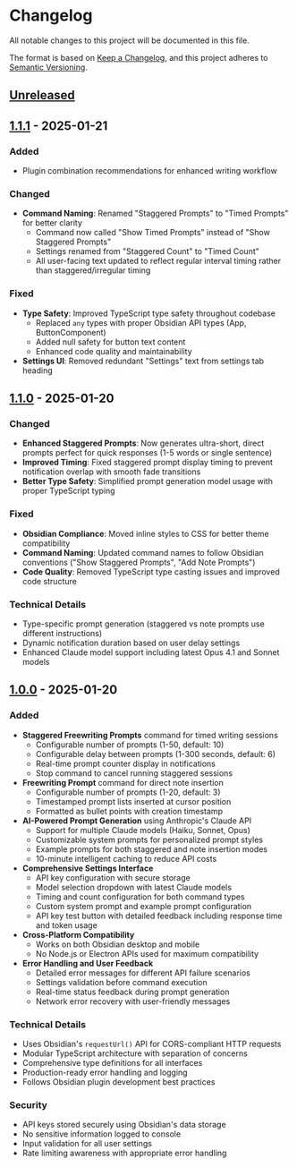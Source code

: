 # Changelog

All notable changes to this project will be documented in this file.

The format is based on [Keep a Changelog](https://keepachangelog.com/en/1.1.0/),
and this project adheres to [Semantic Versioning](https://semver.org/spec/v2.0.0.html).

## [Unreleased]

## [1.1.1] - 2025-01-21

### Added
- Plugin combination recommendations for enhanced writing workflow

### Changed
- **Command Naming**: Renamed "Staggered Prompts" to "Timed Prompts" for better clarity
  - Command now called "Show Timed Prompts" instead of "Show Staggered Prompts"
  - Settings renamed from "Staggered Count" to "Timed Count"
  - All user-facing text updated to reflect regular interval timing rather than staggered/irregular timing

### Fixed
- **Type Safety**: Improved TypeScript type safety throughout codebase
  - Replaced `any` types with proper Obsidian API types (App, ButtonComponent)
  - Added null safety for button text content
  - Enhanced code quality and maintainability
- **Settings UI**: Removed redundant "Settings" text from settings tab heading

## [1.1.0] - 2025-01-20

### Changed
- **Enhanced Staggered Prompts**: Now generates ultra-short, direct prompts perfect for quick responses (1-5 words or single sentence)
- **Improved Timing**: Fixed staggered prompt display timing to prevent notification overlap with smooth fade transitions
- **Better Type Safety**: Simplified prompt generation model usage with proper TypeScript typing

### Fixed
- **Obsidian Compliance**: Moved inline styles to CSS for better theme compatibility
- **Command Naming**: Updated command names to follow Obsidian conventions ("Show Staggered Prompts", "Add Note Prompts")
- **Code Quality**: Removed TypeScript type casting issues and improved code structure

### Technical Details
- Type-specific prompt generation (staggered vs note prompts use different instructions)
- Dynamic notification duration based on user delay settings
- Enhanced Claude model support including latest Opus 4.1 and Sonnet models

## [1.0.0] - 2025-01-20

### Added
- **Staggered Freewriting Prompts** command for timed writing sessions
  - Configurable number of prompts (1-50, default: 10)
  - Configurable delay between prompts (1-300 seconds, default: 6)
  - Real-time prompt counter display in notifications
  - Stop command to cancel running staggered sessions
- **Freewriting Prompt** command for direct note insertion
  - Configurable number of prompts (1-20, default: 3)
  - Timestamped prompt lists inserted at cursor position
  - Formatted as bullet points with creation timestamp
- **AI-Powered Prompt Generation** using Anthropic's Claude API
  - Support for multiple Claude models (Haiku, Sonnet, Opus)
  - Customizable system prompts for personalized prompt styles
  - Example prompts for both staggered and note insertion modes
  - 10-minute intelligent caching to reduce API costs
- **Comprehensive Settings Interface**
  - API key configuration with secure storage
  - Model selection dropdown with latest Claude models
  - Timing and count configuration for both command types
  - Custom system prompt and example prompt configuration
  - API key test button with detailed feedback including response time and token usage
- **Cross-Platform Compatibility**
  - Works on both Obsidian desktop and mobile
  - No Node.js or Electron APIs used for maximum compatibility
- **Error Handling and User Feedback**
  - Detailed error messages for different API failure scenarios
  - Settings validation before command execution
  - Real-time status feedback during prompt generation
  - Network error recovery with user-friendly messages

### Technical Details
- Uses Obsidian's `requestUrl()` API for CORS-compliant HTTP requests
- Modular TypeScript architecture with separation of concerns
- Comprehensive type definitions for all interfaces
- Production-ready error handling and logging
- Follows Obsidian plugin development best practices

### Security
- API keys stored securely using Obsidian's data storage
- No sensitive information logged to console
- Input validation for all user settings
- Rate limiting awareness with appropriate error handling

[Unreleased]: https://github.com/AlexKucera/freewriting-prompts/compare/1.1.1...HEAD
[1.1.1]: https://github.com/AlexKucera/freewriting-prompts/compare/1.1.0...1.1.1
[1.1.0]: https://github.com/AlexKucera/freewriting-prompts/compare/1.0.0...1.1.0
[1.0.0]: https://github.com/AlexKucera/freewriting-prompts/releases/tag/1.0.0